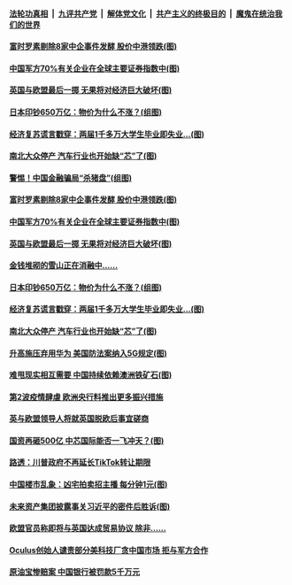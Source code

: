 

####  [法轮功真相](../../../../basic/blob/master/README.md?t=12080102) &nbsp;|&nbsp; [九评共产党](../../../../9ping.md/blob/master/README.md?t=12080102) &nbsp;|&nbsp; [解体党文化](../../../../jtdwh.md/blob/master/README.md?t=12080102)  &nbsp;|&nbsp; [共产主义的终极目的](../../../../gczydzjmd.md/blob/master/README.md?t=12080102) &nbsp;|&nbsp; [魔鬼在统治我们的世界](../../../../mgztzwmdsj.md/blob/master/README.md?t=12080102) 

#### [富时罗素剔除8家中企事件发酵 股价中港领跌(图)](../pages/p5/954984.md?t=12080102) 

#### [中国军方70%有关企业在全球主要证券指数中(图)](../pages/p5/955008.md?t=12080102) 

#### [英国与欧盟最后一掷 无果将对经济巨大破坏(图)](../pages/p5/955005.md?t=12080102) 

#### [日本印钞650万亿：物价为什么不涨？(组图)](../pages/p5/954946.md?t=12080102) 

#### [经济复苏谎言戳穿：两届1千多万大学生毕业即失业…(图)](../pages/p5/954951.md?t=12080102) 

#### [南北大众停产&nbsp;汽车行业也开始缺“芯”了(图)](../pages/p5/954930.md?t=12080102) 

#### [警惕！中国金融骗局“杀猪盘”(组图)](../pages/p5/955014.md?t=12080102) 

#### [富时罗素剔除8家中企事件发酵 股价中港领跌(图)](../pages/p5/954984.md?t=12080102) 

#### [中国军方70%有关企业在全球主要证券指数中(图)](../pages/p5/955008.md?t=12080102) 

#### [英国与欧盟最后一掷 无果将对经济巨大破坏(图)](../pages/p5/955005.md?t=12080102) 

#### [金钱堆砌的雪山正在消融中……](../pages/p5/954956.md?t=12080102) 

#### [日本印钞650万亿：物价为什么不涨？(组图)](../pages/p5/954946.md?t=12080102) 

#### [经济复苏谎言戳穿：两届1千多万大学生毕业即失业…(图)](../pages/p5/954951.md?t=12080102) 

#### [南北大众停产&nbsp;汽车行业也开始缺“芯”了(图)](../pages/p5/954930.md?t=12080102) 

#### [升高施压弃用华为 美国防法案纳入5G规定(图)](../pages/p5/954921.md?t=12080102) 

#### [难甩现实相互需要 中国持续依赖澳洲铁矿石(图)](../pages/p5/954917.md?t=12080102) 

#### [第2波疫情肆虐 欧洲央行料推出更多振兴措施](../pages/p5/954916.md?t=12080102) 

#### [英与欧盟领导人将就英国脱欧后事宜磋商](../pages/p5/954915.md?t=12080102) 

#### [国资再砸500亿 中芯国际能否一飞冲天？(图)](../pages/p5/954875.md?t=12080102) 


#### [路透：川普政府不再延长TikTok转让期限](../pages/p5/954841.md?t=12080102) 

#### [中国楼市乱象：凶宅拍卖招主播 每分钟1元(图)](../pages/p5/954834.md?t=12080102) 

#### [未来资产集团披露事关习近平的密件后胜诉(图)](../pages/p5/954830.md?t=12080102) 

#### [欧盟官员称即将与英国达成贸易协议 除非......](../pages/p5/954827.md?t=12080102) 

#### [Oculus创始人谴责部分美科技厂贪中国市场 拒与军方合作](../pages/p5/954826.md?t=12080102) 

#### [原油宝惨赔案 中国银行被罚款5千万元](../pages/p5/954825.md?t=12080102) 

